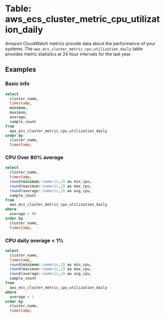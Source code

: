 # Table: aws_ecs_cluster_metric_cpu_utilization_daily

Amazon CloudWatch metrics provide data about the performance of your systems. The `aws_ecs_cluster_metric_cpu_utilization_daily` table provides metric statistics at 24 hour intervals for the last year.

## Examples

### Basic info

```sql
select
  cluster_name,
  timestamp,
  minimum,
  maximum,
  average,
  sample_count
from
  aws_ecs_cluster_metric_cpu_utilization_daily
order by
  cluster_name,
  timestamp;
```

### CPU Over 80% average

```sql
select
  cluster_name,
  timestamp,
  round(minimum::numeric,2) as min_cpu,
  round(maximum::numeric,2) as max_cpu,
  round(average::numeric,2) as avg_cpu,
  sample_count
from
  aws_ecs_cluster_metric_cpu_utilization_daily
where
  average > 80
order by
  cluster_name,
  timestamp;
```

### CPU daily average < 1%

```sql
select
  cluster_name,
  timestamp,
  round(minimum::numeric,2) as min_cpu,
  round(maximum::numeric,2) as max_cpu,
  round(average::numeric,2) as avg_cpu,
  sample_count
from
  aws_ecs_cluster_metric_cpu_utilization_daily
where
  average < 1
order by
  cluster_name,
  timestamp;
```
